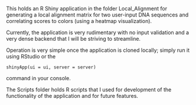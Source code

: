 This holds an R Shiny application in the folder Local_Alignment for generating a local alignment matrix for two user-input DNA sequences and correlating scores to colors (using a heatmap visualization).

Currently, the application is very rudimentary with no input validation and a very dense backend that I will be striving to streamline.

Operation is very simple once the application is cloned locally; simply run it using RStudio or the 


	shinyApp(ui = ui, server = server)

command in your console.

The Scripts folder holds R scripts that I used for development of the functionality of the application and for future features.
